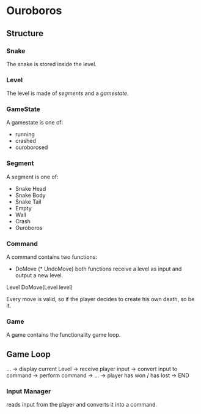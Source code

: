 # Ouroboros

## Structure

### Snake

The snake is stored inside the level.

### Level

The level is made of _segments_ and a _gamestate_.

### GameState

A gamestate is one of:
* running
* crashed
* ouroborosed

### Segment

A segment is one of:
* Snake Head
* Snake Body
* Snake Tail
* Empty
* Wall
* Crash
* Ouroboros

### Command

A command contains two functions:
* DoMove
(* UndoMove)
both functions receive a level as input and output a new level.

Level DoMove(Level level)

Every move is valid, so if the player decides to create his own death, so be it.

### Game

A game contains the functionality game loop.

## Game Loop

... -> display current Level -> receive player input -> convert input to command -> perform command -> ...
                             -> player has won / has lost -> END
### Input Manager

reads input from the player and converts it into a command.
